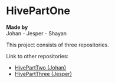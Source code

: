 # HivePartOne

**Made by** \
Johan - Jesper - Shayan

This project consists of three repositories.

Link to other repositories:
* [HivePartTwo (Johan)](https://github.com/JohanWWW/HivePartTwo)
* [HivePartThree (Jesper)](https://github.com/Lundborg94/HivePartThree)
